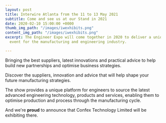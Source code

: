 ```yaml
---
layout: post
title: Interwire Atlanta from the 11 to 13 May 2021
subtitle: Come and see us at our Stand in 2021
date: 2020-02-10 15:00:00 +0000
thumb_img_path: "/images/iwexhibits.png"
content_img_path: "/images/iwexhibits.png"
excerpt: The Engineer Expo will come together in 2020 to deliver a unique and relevant
  event for the manufacturing and engineering industry.

---
```

Bringing the best suppliers, latest innovations and practical advice to help build new partnerships and optimise business strategies.

Discover the suppliers, innovation and advice that will help shape your future manufacturing strategies.

The show provides a unique platform for engineers to source the latest advanced engineering technology, products and services, enabling them to optimise production and process through the manufacturing cycle.

And we're **proud** to announce that Confex Technology Limited will be exhibiting there.